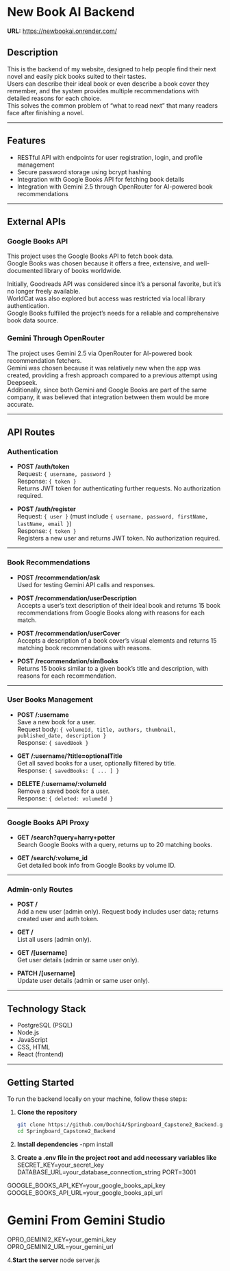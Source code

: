 # New Book AI Backend

**URL:** https://newbookai.onrender.com/

## Description

This is the backend of my website, designed to help people find their next novel and easily pick books suited to their tastes.  
Users can describe their ideal book or even describe a book cover they remember, and the system provides multiple recommendations with detailed reasons for each choice.  
This solves the common problem of “what to read next” that many readers face after finishing a novel.

---

## Features

- RESTful API with endpoints for user registration, login, and profile management  
- Secure password storage using bcrypt hashing  
- Integration with Google Books API for fetching book details  
- Integration with Gemini 2.5 through OpenRouter for AI-powered book recommendations  

---

## External APIs

### Google Books API

This project uses the Google Books API to fetch book data.  
Google Books was chosen because it offers a free, extensive, and well-documented library of books worldwide.  

Initially, Goodreads API was considered since it’s a personal favorite, but it’s no longer freely available.  
WorldCat was also explored but access was restricted via local library authentication.  
Google Books fulfilled the project’s needs for a reliable and comprehensive book data source.

### Gemini Through OpenRouter

The project uses Gemini 2.5 via OpenRouter for AI-powered book recommendation fetchers.  
Gemini was chosen because it was relatively new when the app was created, providing a fresh approach compared to a previous attempt using Deepseek.  
Additionally, since both Gemini and Google Books are part of the same company, it was believed that integration between them would be more accurate.

---

## API Routes

### Authentication

- **POST /auth/token**  
  Request: `{ username, password }`  
  Response: `{ token }`  
  Returns JWT token for authenticating further requests. No authorization required.

- **POST /auth/register**  
  Request: `{ user }` (must include `{ username, password, firstName, lastName, email }`)  
  Response: `{ token }`  
  Registers a new user and returns JWT token. No authorization required.

---

### Book Recommendations

- **POST /recommendation/ask**  
  Used for testing Gemini API calls and responses.

- **POST /recommendation/userDescription**  
  Accepts a user’s text description of their ideal book and returns 15 book recommendations from Google Books along with reasons for each match.

- **POST /recommendation/userCover**  
  Accepts a description of a book cover’s visual elements and returns 15 matching book recommendations with reasons.

- **POST /recommendation/simBooks**  
  Returns 15 books similar to a given book’s title and description, with reasons for each recommendation.

---

### User Books Management

- **POST /:username**  
  Save a new book for a user.  
  Request body: `{ volumeId, title, authors, thumbnail, published_date, description }`  
  Response: `{ savedBook }`

- **GET /:username/?title=optionalTitle**  
  Get all saved books for a user, optionally filtered by title.  
  Response: `{ savedBooks: [ ... ] }`

- **DELETE /:username/:volumeId**  
  Remove a saved book for a user.  
  Response: `{ deleted: volumeId }`

---

### Google Books API Proxy

- **GET /search?query=harry+potter**  
  Search Google Books with a query, returns up to 20 matching books.

- **GET /search/:volume_id**  
  Get detailed book info from Google Books by volume ID.

---

### Admin-only Routes

- **POST /**  
  Add a new user (admin only). Request body includes user data; returns created user and auth token.

- **GET /**  
  List all users (admin only).

- **GET /[username]**  
  Get user details (admin or same user only).

- **PATCH /[username]**  
  Update user details (admin or same user only).

---

## Technology Stack

- PostgreSQL (PSQL)  
- Node.js  
- JavaScript  
- CSS, HTML  
- React (frontend)  

---

## Getting Started

To run the backend locally on your machine, follow these steps:

1. **Clone the repository**

   ```bash
   git clone https://github.com/Dochi4/Springboard_Capstone2_Backend.git
   cd Springboard_Capstone2_Backend

2. **Install dependencies**
  -npm install

3. **Create a .env file in the project root and add necessary variables like**
   SECRET_KEY=your_secret_key
DATABASE_URL=your_database_connection_string
PORT=3001

GOOGLE_BOOKS_API_KEY=your_google_books_api_key
GOOGLE_BOOKS_API_URL=your_google_books_api_url

# Gemini From Gemini Studio
OPRO_GEMINI2_KEY=your_gemini_key
OPRO_GEMINI2_URL=your_gemini_url

4.**Start the server**
node server.js

